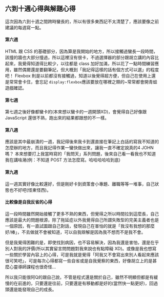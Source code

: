 ## 六到十週心得與解題心得


這次因為六到十週之間跨時蠻長的，所以有很多東西記不太清楚了，應該要像之前建議的每週寫一點。

#### **第六週**
HTML 跟 CSS 的基礎部分，因為算是我開始的地方，所以接觸過蠻長一段時間，該撞的牆也大部分撞過，所以這裡沒有很卡，不過選擇器的部分跟胡立講的內容比起來，我覺得知道得比較少，以往都是 class 加好加滿，所以花了一點時間練習應用，雖然偶爾還是要翻筆記，但大概到「我記得這樣的話有個方式可以選」的程度吧！
Flexbox 則是以前都沒有接觸過，知道以後覺得超方便，但自己在使用上還是常常會卡住，會忘記 `display:flexbox`應該要放在哪裡之類的~常常都會開青蛙遊戲確認。

#### **第七週**
第七週之後好像都蠻卡的(本來想以蠻卡的一週開頭XD)，會覺得自己好像跟 JavaScript 還很不熟，跑出來的結果都跟想的不一樣。

#### **第八週**
應該是其中最崩潰的一週，我記得後來我卡到還直接在筆記上白話的寫我不知道的怎麼辦的地方，而且我記得作業一蠻快做出來，讓我一直不確定說真的4 JOHN嗎？
本來想要打上我當時寫的「我問天」系列問題，後來自己看一看我也不知道我在講啥潲(例：不知道 POST 方法怎麼寫。哈哈哈哈哈到底)

#### **第九週**
這一週其實好像比較還好，但是剛好卡到資策會小專題、離職等等一堆事，自己狀態也不好吧(怪東怪西)。

#### **比較像是自我反省的心得**
這一段時間雖然開始接觸了更多不熟的東西，但覺得之所以時間拉到這麼長，自己應該是最大的問題根源，除了拖延症以外我覺得自己所謂失敗型的完美主義者也是一個原因，有一直試圖跟自己對話，發現自己在害怕的就是「我沒有我想的那麼好/棒」，不去做就不會被知道，可以自我辯解是因為我不想而不是我不會。

但是我覺得困難的是，即使找到病因，也不容易解決，因為我還是害怕，還是在乎別人對我的評價(所以其實留言問問題對我來說也有點障礙 XD)。或像是我也想寫一些關於學習內容上的心得，可是我就是覺得「阿我又不會寫出來別人看起來應該很可笑吧」，可是每次心得都寫一些自省或是自我覺察的東西，好像胡立上的是甚麼心靈導師課程也很奇怪...

所以我只能很阿Q的跟自己說，不管是程式還是關於自己，雖然不明顯但都是有緩慢的在前進的，只要還是往前，只要還是有移動都是好的(當然快一點更好)，回過頭還是能發現自己的成長。

